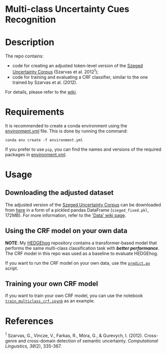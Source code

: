 Multi-class Uncertainty Cues Recognition
=======================================

# Description
The repo contains:

- code for creating an adjusted token-level version of the [Szeged Uncertainty Corpus](https://rgai.inf.u-szeged.hu/node/160) (Szarvas et al. 2012<sup>1</sup>);
- code for training and evaluating a CRF classifier, similar to the one trained by Szarvas et al. (2012).

For details, please refer to the [wiki](https://github.com/vanboefer/uncertainty_crf/wiki).

# Requirements
It is recommended to create a conda environment using the [environment.yml](environment.yml) file. This is done by running the command:

```
conda env create -f environment.yml
```
If you prefer to use ```pip```, you can find the names and versions of the required packages in [environment.yml](environment.yml).

# Usage
## Downloading the adjusted dataset
The adjusted version of the [Szeged Uncertainty Corpus](https://rgai.inf.u-szeged.hu/node/160) can be downloaded from [here](https://1drv.ms/u/s!AvPkt_QxBozXk7BiazucDqZkVxLo6g?e=IisuM6) in a form of a pickled pandas DataFrame (```szeged_fixed.pkl```, 172MB). For more information, refer to the ['Data' wiki page](https://github.com/vanboefer/uncertainty_crf/wiki/data).

## Using the CRF model on your own data
**NOTE**: My [HEDGEhog](https://github.com/vanboefer/hedgehog) repository contains a transformer-based model that performs the same multi-class classification task with ***better performance***. The CRF model in this repo was used as a baseline to evaluate HEDGEhog.

If you want to run the CRF model on your own data, use the [```predict.py```](code_ml/predict.py) script.

## Training your own CRF model
If you want to train your own CRF model, you can use the notebook [```train_multiclass_crf.ipynb```](code_ml/train_multiclass_crf.ipynb) as an example.

# References
<sup>1</sup> Szarvas, G., Vincze, V., Farkas, R., Móra, G., & Gurevych, I. (2012). Cross-genre and cross-domain detection of semantic uncertainty. *Computational Linguistics, 38*(2), 335-367.
